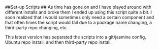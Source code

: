 ##Set-up Scripts ##
As time has gone on and I have played around with different installs and broke them I ended up using this script quite a bit.
I soon realized that I would sometimes only need a certain component and that often times the script would fail due to a package name changing, a third-party repo changing, etc. 

This latest version has separated the scripts into a git/jasmine config, Ubuntu repo install, and then third-party repo install. 
